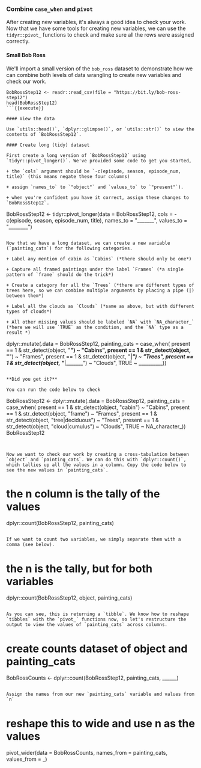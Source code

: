 ### Combine `case_when` and `pivot`

After creating new variables, it's always a good idea to check your work. Now that we have some tools for creating new variables, we can use the `tidyr::pivot_` functions to check and make sure all the rows were assigned correctly.

#### Small Bob Ross

We'll import a small version of the `bob_ross` dataset to demonstrate how we can combine both levels of data wrangling to create new variables and check our work.

```
BobRossStep12 <- readr::read_csv(file = "https://bit.ly/bob-ross-step12")
head(BobRossStep12)
```{{execute}}

#### View the data

Use `utils::head()`, `dplyr::glimpse()`, or `utils::str()` to view the contents of `BobRossStep12`.

#### Create long (tidy) dataset

First create a long version of `BobRossStep12` using `tidyr::pivot_longer()`. We've provided some code to get you started,

+ the `cols` argument should be `-c(episode, season, episode_num, title)` (this means negate these four columns)  

+ assign `names_to` to `"object"` and `values_to` to `"present"`).

+ when you're confident you have it correct, assign these changes to `BobRossStep12`.

```
BobRossStep12 <- tidyr::pivot_longer(data = BobRossStep12, cols = -c(episode, season, episode_num, title), names_to = "_______",  values_to = "________")
```{{copy}}

Now that we have a long dataset, we can create a new variable (`painting_cats`) for the following categories.

+ Label any mention of cabin as `Cabins` (*there should only be one*)

+ Capture all framed paintings under the label `Frames` (*a single pattern of `frame` should do the trick*)

+ Create a category for all the `Trees` (*there are different types of trees here, so we can combine multiple arguments by placing a pipe (|) between them*)

+ Label all the clouds as `Clouds` (*same as above, but with different types of clouds*)

+ All other missing values should be labeled `NA` with `NA_character_` (*here we will use `TRUE` as the condition, and the `NA` type as a result *)

```
dplyr::mutate(.data = BobRossStep12,
        painting_cats = case_when(
            present == 1 & str_detect(object, "______") ~ "Cabins",
            present == 1 & str_detect(object, "______") ~ "Frames",
            present == 1 & str_detect(object, "____|_________") ~ "Trees",
            present == 1 & str_detect(object, "_____|_______") ~ "Clouds",
            TRUE ~ __________))
```{{copy}}

**Did you get it?**

You can run the code below to check

```
BobRossStep12 <- dplyr::mutate(.data = BobRossStep12,
              painting_cats = case_when(
              present == 1 & str_detect(object, "cabin") ~ "Cabins",
              present == 1 & str_detect(object, "frame") ~ "Frames",
              present == 1 & str_detect(object, "tree|deciduous") ~ "Trees",
              present == 1 & str_detect(object, "cloud|cumulus") ~ "Clouds",
              TRUE ~ NA_character_))
BobRossStep12
```{{execute}}


Now we want to check our work by creating a cross-tabulation between `object` and `painting_cats`. We can do this with `dplyr::count()`, which tallies up all the values in a column. Copy the code below to see the new values in `painting_cats`.

```
# the n column is the tally of the values
dplyr::count(BobRossStep12, painting_cats)
```{{copy}}

If we want to count two variables, we simply separate them with a comma (see below).

```
# the n is the tally, but for both variables
dplyr::count(BobRossStep12, object, painting_cats)
```{{copy}}

As you can see, this is returning a `tibble`. We know how to reshape `tibbles` with the `pivot_` functions now, so let's restructure the output to view the values of `painting_cats` across columns.

```
# create counts dataset of object and painting_cats
BobRossCounts <- dplyr::count(BobRossStep12, painting_cats, ______)
```{{copy}}

Assign the names from our new `painting_cats` variable and values from `n`

```
# reshape this to wide and use n as the values
pivot_wider(data = BobRossCounts, names_from = painting_cats, values_from = _)
```{{copy}}
